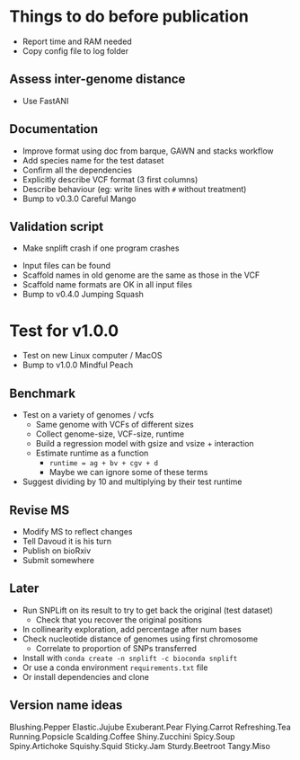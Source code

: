 # Things to do before publication

- Report time and RAM needed
- Copy config file to log folder

## Assess inter-genome distance
- Use FastANI

## Documentation
- Improve format using doc from barque, GAWN and stacks workflow
- Add species name for the test dataset
- Confirm all the dependencies
- Explicitly describe VCF format (3 first columns)
- Describe behaviour (eg: write lines with `#` without treatment)
- Bump to v0.3.0 Careful Mango

## Validation script
* Make snplift crash if one program crashes
- Input files can be found
- Scaffold names in old genome are the same as those in the VCF
- Scaffold name formats are OK in all input files
- Bump to v0.4.0 Jumping Squash

# Test for v1.0.0
- Test on new Linux computer / MacOS
- Bump to v1.0.0 Mindful Peach

## Benchmark
- Test on a variety of genomes / vcfs
  - Same genome with VCFs of different sizes
  - Collect genome-size, VCF-size, runtime
  - Build a regression model with gsize and vsize + interaction
  - Estimate runtime as a function
    - `runtime = ag + bv + cgv + d`
    - Maybe we can ignore some of these terms
- Suggest dividing by 10 and multiplying by their test runtime

## Revise MS
- Modify MS to reflect changes
- Tell Davoud it is his turn
- Publish on bioRxiv
- Submit somewhere

## Later
- Run SNPLift on its result to try to get back the original (test dataset)
  - Check that you recover the original positions
- In collinearity exploration, add percentage after num bases
- Check nucleotide distance of genomes using first chromosome
  - Correlate to proportion of SNPs transferred
- Install with `conda create -n snplift -c bioconda snplift`
- Or use a conda environment `requirements.txt` file
- Or install dependencies and clone

## Version name ideas
Blushing.Pepper Elastic.Jujube Exuberant.Pear Flying.Carrot Refreshing.Tea
Running.Popsicle Scalding.Coffee Shiny.Zucchini Spicy.Soup Spiny.Artichoke
Squishy.Squid Sticky.Jam Sturdy.Beetroot Tangy.Miso
